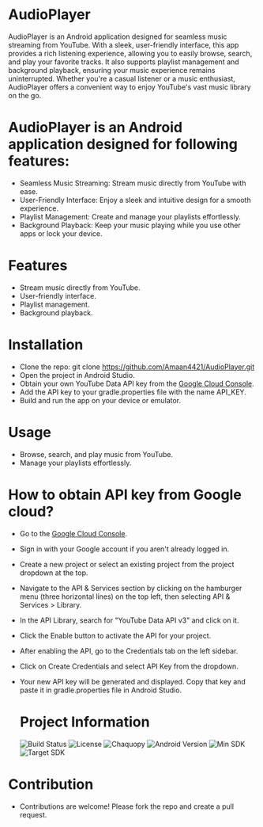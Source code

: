 # AudioPlayer
AudioPlayer is an Android application designed for seamless music streaming from YouTube. With a sleek, user-friendly interface, this app provides a rich listening experience, allowing you to easily browse, search, and play your favorite tracks. It also supports playlist management and background playback, ensuring your music experience remains uninterrupted. Whether you're a casual listener or a music enthusiast, AudioPlayer offers a convenient way to enjoy YouTube's vast music library on the go.

# AudioPlayer is an Android application designed for following features:

- Seamless Music Streaming: Stream music directly from YouTube with ease.
- User-Friendly Interface: Enjoy a sleek and intuitive design for a smooth experience.
- Playlist Management: Create and manage your playlists effortlessly.
- Background Playback: Keep your music playing while you use other apps or lock your device.


# Features

- Stream music directly from YouTube.
- User-friendly interface.
- Playlist management.
- Background playback.


# Installation

- Clone the repo: git clone https://github.com/Amaan4421/AudioPlayer.git
- Open the project in Android Studio.
- Obtain your own YouTube Data API key from the [Google Cloud Console](https://console.cloud.google.com/). 
- Add the API key to your gradle.properties file with the name API_KEY.
- Build and run the app on your device or emulator.


# Usage

- Browse, search, and play music from YouTube.
- Manage your playlists effortlessly.


# How to obtain API key from Google cloud?

- Go to the [Google Cloud Console](https://console.cloud.google.com/).
- Sign in with your Google account if you aren't already logged in.
- Create a new project or select an existing project from the project dropdown at the top.
- Navigate to the API & Services section by clicking on the hamburger menu (three horizontal lines) on the top left, then selecting API & Services > Library.
- In the API Library, search for "YouTube Data API v3" and click on it.
- Click the Enable button to activate the API for your project.
- After enabling the API, go to the Credentials tab on the left sidebar.
- Click on Create Credentials and select API Key from the dropdown.
- Your new API key will be generated and displayed. Copy that key and paste it in gradle.properties file in Android Studio.


  # Project Information

  ![Build Status](https://img.shields.io/badge/build-passing-brightgreen)
  ![License](https://img.shields.io/badge/license-MIT-blue)
  ![Chaquopy](https://img.shields.io/badge/chaquopy-v15.0.0-orange)
  ![Android Version](https://img.shields.io/badge/android%20version-1.0-green)
  ![Min SDK](https://img.shields.io/badge/min%20SDK-24-blue)
  ![Target SDK](https://img.shields.io/badge/target%20SDK-34-blue)

  

# Contribution 

- Contributions are welcome! Please fork the repo and create a pull request.
